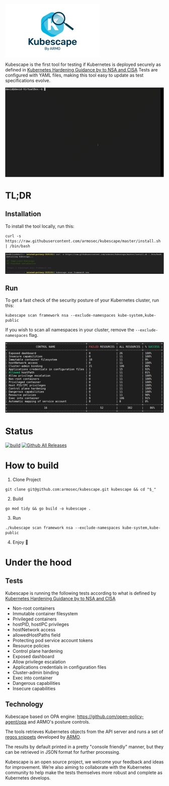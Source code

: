 <img src="docs/kubescape.png" width="300" alt="logo" align="center">

Kubescape is the first tool for testing if Kubernetes is deployed securely as defined in [Kubernetes Hardening Guidance by to NSA and CISA](https://www.nsa.gov/News-Features/Feature-Stories/Article-View/Article/2716980/nsa-cisa-release-kubernetes-hardening-guidance/)
Tests are configured with YAML files, making this tool easy to update as test specifications evolve.

<img src="docs/demo.gif">

# TL;DR
## Installation
To install the tool locally, run this:

```
curl -s https://raw.githubusercontent.com/armosec/kubescape/master/install.sh | /bin/bash
```

<img src="docs/install.jpeg">

## Run
To get a fast check of the security posture of your Kubernetes cluster, run this:

```
kubescape scan framework nsa --exclude-namespaces kube-system,kube-public
```

If you wish to scan all namespaces in your cluster, remove the `--exclude-namespaces` flag.

<img src="docs/summery.PNG">


# Status
[![build](https://github.com/armosec/kubescape/actions/workflows/build.yaml/badge.svg)](https://github.com/armosec/kubescape/actions/workflows/build.yaml)
[![Github All Releases](https://img.shields.io/github/downloads/armosec/kubescape/total.svg)]()

# How to build 

1. Clone Project
```
git clone git@github.com:armosec/kubescape.git kubescape && cd "$_"
```

2. Build
```
go mod tidy && go build -o kubescape .
```

3. Run
```
./kubescape scan framework nsa --exclude-namespaces kube-system,kube-public
```

4. Enjoy :zany_face:

# Under the hood

## Tests
Kubescape is running the following tests according to what is defined by [Kubernetes Hardening Guidance by to NSA and CISA](https://www.nsa.gov/News-Features/Feature-Stories/Article-View/Article/2716980/nsa-cisa-release-kubernetes-hardening-guidance/)
* Non-root containers
* Immutable container filesystem 
* Privileged containers 
* hostPID, hostIPC privileges
* hostNetwork access
* allowedHostPaths field
* Protecting pod service account tokens
* Resource policies
* Control plane hardening 
* Exposed dashboard
* Allow privilege escalation
* Applications credentials in configuration files
* Cluster-admin binding
* Exec into container
* Dangerous capabilities
* Insecure capabilities


## Technology
Kubescape based on OPA engine: https://github.com/open-policy-agent/opa and ARMO's posture controls. 

The tools retrieves Kubernetes objects from the API server and runs a set of [regos snippets](https://www.openpolicyagent.org/docs/latest/policy-language/) developed by [ARMO](https://www.armosec.io/). 

The results by default printed in a pretty "console friendly" manner, but they can be retrieved in JSON format for further processing.

Kubescape is an open source project, we welcome your feedback and ideas for improvement. We’re also aiming to collaborate with the Kubernetes community to help make the tests themselves more robust and complete as Kubernetes develops.
